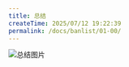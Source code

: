 ```yaml
---
title: 总结
createTime: 2025/07/12 19:22:39
permalink: /docs/banlist/01-00/
---
```

![总结图片](/img/03公益服务器/四周目/服务器封禁案例/总结/01.png)